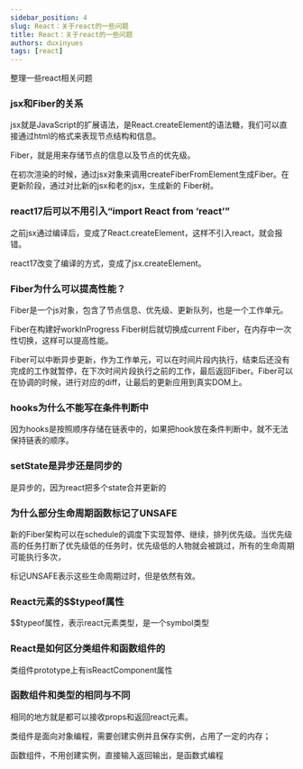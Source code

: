 ```yaml
---
sidebar_position: 4
slug: React：关于react的一些问题
title: React：关于react的一些问题
authors: duxinyues
tags: [react]
---
```


整理一些react相关问题

### jsx和Fiber的关系
jsx就是JavaScript的扩展语法，是React.createElement的语法糖，我们可以直接通过html的格式来表现节点结构和信息。

Fiber，就是用来存储节点的信息以及节点的优先级。

在初次渲染的时候，通过jsx对象来调用createFiberFromElement生成Fiber。在更新阶段，通过对比新的jsx和老的jsx，生成新的 Fiber树。

### react17后可以不用引入“import React from ‘react’”
之前jsx通过编译后，变成了React.createElement，这样不引入react，就会报错。

react17改变了编译的方式，变成了jsx.createElement。

### Fiber为什么可以提高性能？
Fiber是一个js对象，包含了节点信息、优先级、更新队列，也是一个工作单元。

Fiber在构建好workInProgress Fiber树后就切换成current Fiber，在内存中一次性切换，这样可以提高性能。

Fiber可以中断异步更新，作为工作单元，可以在时间片段内执行，结束后还没有完成的工作就暂停，在下次时间片段执行之前的工作，最后返回Fiber。Fiber可以在协调的时候，进行对应的diff，让最后的更新应用到真实DOM上。


### hooks为什么不能写在条件判断中
因为hooks是按照顺序存储在链表中的，如果把hook放在条件判断中，就不无法保持链表的顺序。

### setState是异步还是同步的
是异步的，因为react把多个state合并更新的

### 为什么部分生命周期函数标记了UNSAFE
新的Fiber架构可以在schedule的调度下实现暂停、继续，排列优先级。当优先级高的任务打断了优先级低的任务时，优先级低的人物就会被跳过，所有的生命周期可能执行多次，

标记UNSAFE表示这些生命周期过时，但是依然有效。

### React元素的$$typeof属性
$$typeof属性，表示react元素类型，是一个symbol类型

### React是如何区分类组件和函数组件的
类组件prototype上有isReactComponent属性

### 函数组件和类型的相同与不同
相同的地方就是都可以接收props和返回react元素。

类组件是面向对象编程，需要创建实例并且保存实例，占用了一定的内存；

函数组件，不用创建实例，直接输入返回输出，是函数式编程
